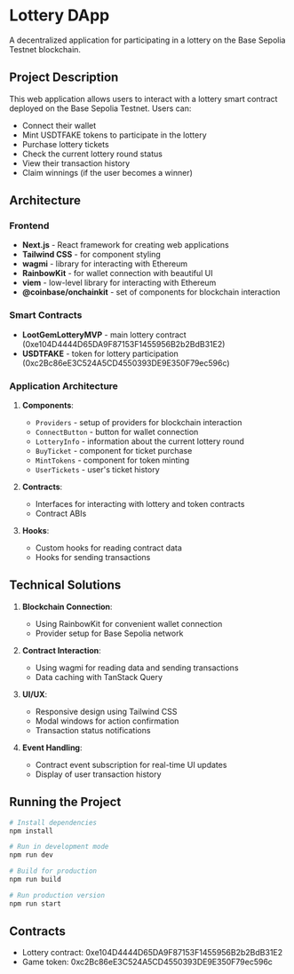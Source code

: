 # Lottery DApp

A decentralized application for participating in a lottery on the Base Sepolia Testnet blockchain.

## Project Description

This web application allows users to interact with a lottery smart contract deployed on the Base Sepolia Testnet. Users can:

- Connect their wallet
- Mint USDTFAKE tokens to participate in the lottery
- Purchase lottery tickets
- Check the current lottery round status
- View their transaction history
- Claim winnings (if the user becomes a winner)

## Architecture

### Frontend

- **Next.js** - React framework for creating web applications
- **Tailwind CSS** - for component styling
- **wagmi** - library for interacting with Ethereum
- **RainbowKit** - for wallet connection with beautiful UI
- **viem** - low-level library for interacting with Ethereum
- **@coinbase/onchainkit** - set of components for blockchain interaction

### Smart Contracts

- **LootGemLotteryMVP** - main lottery contract (0xe104D4444D65DA9F87153F1455956B2b2BdB31E2)
- **USDTFAKE** - token for lottery participation (0xc2Bc86eE3C524A5CD4550393DE9E350F79ec596c)

### Application Architecture

1. **Components**:
   - `Providers` - setup of providers for blockchain interaction
   - `ConnectButton` - button for wallet connection
   - `LotteryInfo` - information about the current lottery round
   - `BuyTicket` - component for ticket purchase
   - `MintTokens` - component for token minting
   - `UserTickets` - user's ticket history

2. **Contracts**:
   - Interfaces for interacting with lottery and token contracts
   - Contract ABIs

3. **Hooks**:
   - Custom hooks for reading contract data
   - Hooks for sending transactions

## Technical Solutions

1. **Blockchain Connection**:
   - Using RainbowKit for convenient wallet connection
   - Provider setup for Base Sepolia network

2. **Contract Interaction**:
   - Using wagmi for reading data and sending transactions
   - Data caching with TanStack Query

3. **UI/UX**:
   - Responsive design using Tailwind CSS
   - Modal windows for action confirmation
   - Transaction status notifications

4. **Event Handling**:
   - Contract event subscription for real-time UI updates
   - Display of user transaction history

## Running the Project

```bash
# Install dependencies
npm install

# Run in development mode
npm run dev

# Build for production
npm run build

# Run production version
npm run start
```

## Contracts

- Lottery contract: 0xe104D4444D65DA9F87153F1455956B2b2BdB31E2
- Game token: 0xc2Bc86eE3C524A5CD4550393DE9E350F79ec596c
